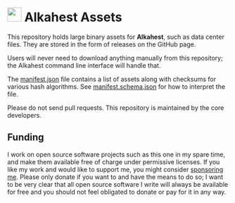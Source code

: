 # <img src="https://raw.githubusercontent.com/tera-alkahest/alkahest/master/Alkahest.ico" width="32"> Alkahest Assets

This repository holds large binary assets for **Alkahest**, such as data center
files. They are stored in the form of releases on the GitHub page.

Users will never need to download anything manually from this repository; the
Alkahest command line interface will handle that.

The [manifest.json](manifest.json) file contains a list of assets along with
checksums for various hash algorithms. See
[manifest.schema.json](manifest.schema.json) for how to interpret the file.

Please do not send pull requests. This repository is maintained by the core
developers.

## Funding

I work on open source software projects such as this one in my spare time, and
make them available free of charge under permissive licenses. If you like my
work and would like to support me, you might consider [sponsoring
me](https://github.com/sponsors/alexrp). Please only donate if you want to and
have the means to do so; I want to be very clear that all open source software I
write will always be available for free and you should not feel obligated to
donate or pay for it in any way.
